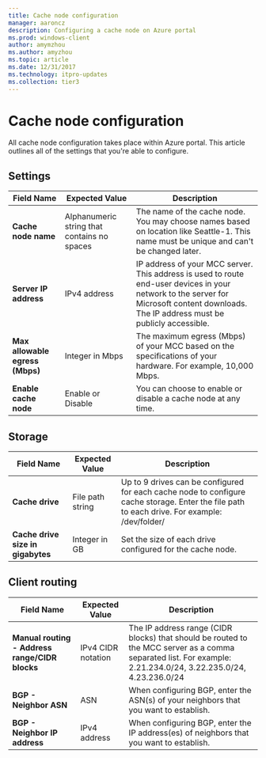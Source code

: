 ```yaml
---
title: Cache node configuration
manager: aaroncz
description: Configuring a cache node on Azure portal
ms.prod: windows-client
author: amymzhou
ms.author: amyzhou
ms.topic: article
ms.date: 12/31/2017
ms.technology: itpro-updates
ms.collection: tier3
---
```


# Cache node configuration

All cache node configuration takes place within Azure portal. This article outlines all of the settings that you're able to configure. 

## Settings

| Field Name | Expected Value| Description |
| -- | --- | --- |
| **Cache node name** | Alphanumeric string that contains no spaces  | The name of the cache node. You may choose names based on location like Seattle-1. This name must be unique and can't be changed later. |
| **Server IP address** | IPv4 address  | IP address of your MCC server. This address is used to route end-user devices in your network to the server for Microsoft content downloads. The IP address must be publicly accessible. |
| **Max allowable egress (Mbps)** | Integer in Mbps | The maximum egress (Mbps) of your MCC based on the specifications of your hardware. For example, 10,000 Mbps.|
| **Enable cache node** | Enable or Disable | You can choose to enable or disable a cache node at any time. |

## Storage

| Field Name | Expected Value| Description |
| -- | --- | --- |
| **Cache drive** | File path string | Up to 9 drives can be configured for each cache node to configure cache storage. Enter the file path to each drive. For example: /dev/folder/ |
| **Cache drive size in gigabytes** | Integer in GB | Set the size of each drive configured for the cache node. |

## Client routing

| Field Name | Expected Value| Description |
| -- | --- | --- |
| **Manual routing - Address range/CIDR blocks** | IPv4 CIDR notation | The IP address range (CIDR blocks) that should be routed to the MCC server as a comma separated list. For example: 2.21.234.0/24, 3.22.235.0/24, 4.23.236.0/24 |
| **BGP - Neighbor ASN** | ASN | When configuring BGP, enter the ASN(s) of your neighbors that you want to establish. |
| **BGP - Neighbor IP address** | IPv4 address | When configuring BGP, enter the IP address(es) of neighbors that you want to establish. |

